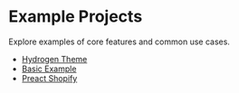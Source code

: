# Example Projects

Explore examples of core features and common use cases.

- [Hydrogen Theme][hydrogen-theme]
- [Basic Example][basic-example]
- [Preact Shopify][preact-shopify]

[hydrogen-theme]: https://github.com/montalvomiguelo/hydrogen-theme
[basic-example]: https://github.com/barrel/shopify-vite/tree/main/examples/vite-shopify-example
[preact-shopify]: https://github.com/barrel/shopify-vite/tree/main/examples/preact-shopify
